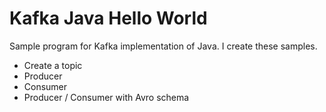# Kafka Java Hello World

Sample program for Kafka implementation of Java. 
I create these samples. 

* Create a topic
* Producer 
* Consumer
* Producer / Consumer with Avro schema


